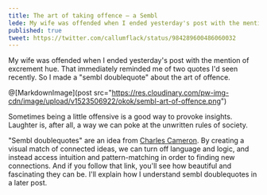 ```yaml
---
title: The art of taking offence — a Sembl
lede: My wife was offended when I ended yesterday's post with the mention of excrement hue. That immediately reminded me of two quotes I'd seen recently. So I made a "sembl" of them.
published: true
tweet: https://twitter.com/callumflack/status/984289600486060032
---
```


My wife was offended when I ended yesterday's post with the mention of excrement hue. That immediately reminded me of two quotes I'd seen recently. So I made a "sembl doublequote" about the art of offence.

@[MarkdownImage](post src="https://res.cloudinary.com/pw-img-cdn/image/upload/v1523506922/okok/sembl-art-of-offence.png")

Sometimes being a little offensive is a good way to provoke insights. Laughter is, after all, a way we can poke at the unwritten rules of society.

"Sembl doublequotes" are an idea from [Charles Cameron](http://zenpundit.com/?p=51353). By creating a visual match of connected ideas, we can turn off language and logic, and instead access intuition and pattern-matching in order to finding new connections. And if you follow that link, you'll see how beautiful and fascinating they can be. I'll explain how I understand sembl doublequotes in a later post.
